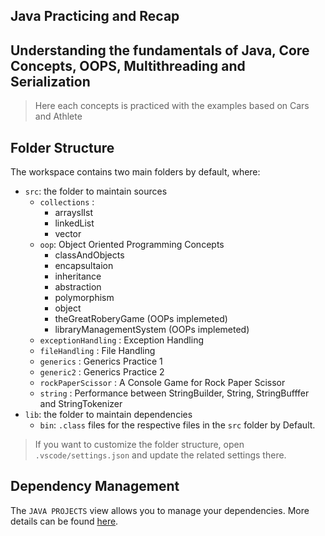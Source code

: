 ## Java Practicing and Recap 
## Understanding the fundamentals of Java, Core Concepts, OOPS, Multithreading and Serialization

> Here each concepts is practiced with the examples based on Cars and Athlete

## Folder Structure

The workspace contains two main folders by default, where:

- `src`: the folder to maintain sources
    - `collections` :
        - arrayslIst
        - linkedList
        - vector
    - `oop`: Object Oriented Programming Concepts
        - classAndObjects
        - encapsultaion
        - inheritance
        - abstraction
        - polymorphism
        - object
        - theGreatRoberyGame (OOPs implemeted)
        - libraryManagementSystem (OOPs implemeted)
    - `exceptionHandling` : Exception Handling
    - `fileHandling` : File Handling
    - `generics` : Generics Practice 1
    - `generic2` : Generics Practice 2
    - `rockPaperScissor` : A Console Game for Rock Paper Scissor
    - `string` : Performance between StringBuilder, String, StringBufffer and StringTokenizer
- `lib`: the folder to maintain dependencies
    - `bin`: `.class` files for the respective files in the `src` folder by Default.

> If you want to customize the folder structure, open `.vscode/settings.json` and update the related settings there.

## Dependency Management

The `JAVA PROJECTS` view allows you to manage your dependencies. More details can be found [here](https://github.com/microsoft/vscode-java-dependency#manage-dependencies).
